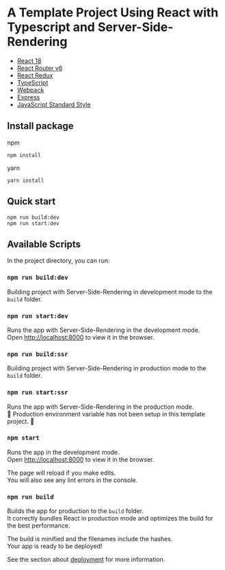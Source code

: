 # A Template Project Using React with Typescript and Server-Side-Rendering

* [React 18](https://github.com/facebook/react)
* [React Router v6](https://github.com/remix-run/react-router)
* [React Redux](https://github.com/reduxjs/react-redux)
* [TypeScript](https://github.com/microsoft/TypeScript)
* [Webpack](https://github.com/webpack/webpack)
* [Express](https://github.com/expressjs/express)
* [JavaScript Standard Style](https://github.com/standard/standard)

## Install package
npm
```
npm install
```

yarn
```
yarn install
```

## Quick start
```
npm run build:dev
npm run start:dev
```

## Available Scripts

In the project directory, you can run:

### `npm run build:dev`

Building project with Server-Side-Rendering in development mode to the `build` folder.

### `npm run start:dev`

Runs the app with Server-Side-Rendering in the development mode.\
Open [http://localhost:8000](http://localhost:8000) to view it in the browser.

### `npm run build:ssr`

Building project with Server-Side-Rendering in production mode to the `build` folder.

### `npm run start:ssr`

Runs the app with Server-Side-Rendering in the production mode.\
🚧 Production environment variable has not been setup in this template project. 🚧

### `npm start`

Runs the app in the development mode.\
Open [http://localhost:8000](http://localhost:8000) to view it in the browser.

The page will reload if you make edits.\
You will also see any lint errors in the console.
### `npm run build`

Builds the app for production to the `build` folder.\
It correctly bundles React in production mode and optimizes the build for the best performance.

The build is minified and the filenames include the hashes.\
Your app is ready to be deployed!

See the section about [deployment](https://facebook.github.io/create-react-app/docs/deployment) for more information.
